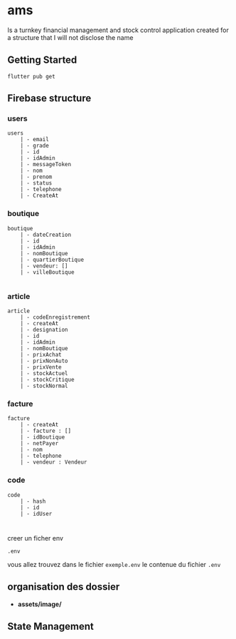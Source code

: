 # ams

Is a turnkey financial management and stock control application created for a structure that I will not disclose the name

## Getting Started
```
flutter pub get 
```
## Firebase structure

### users
```
users 
    | - email
    | - grade
    | - id
    | - idAdmin
    | - messageToken
    | - nom 
    | - prenom
    | - status
    | - telephone
    | - CreateAt
```
### boutique
```
boutique 
    | - dateCreation
    | - id
    | - idAdmin
    | - nomBoutique
    | - quartierBoutique
    | - vendeur: []
    | - villeBoutique
  
```
### article
```
article 
    | - codeEnregistrement
    | - createAt 
    | - designation
    | - id
    | - idAdmin
    | - nomBoutique
    | - prixAchat
    | - prixNonAuto
    | - prixVente
    | - stockActuel
    | - stockCritique
    | - stockNormal
```

### facture

```
facture
    | - createAt 
    | - facture : []
    | - idBoutique
    | - netPayer
    | - nom
    | - telephone
    | - vendeur : Vendeur
```

### code

```
code
    | - hash
    | - id
    | - idUser
```
#

creer un ficher env

```
.env
```

vous allez trouvez dans le fichier `exemple.env` le contenue du fichier `.env`
## organisation des dossier 
- __assets/image/__ 

## State Management 






  


